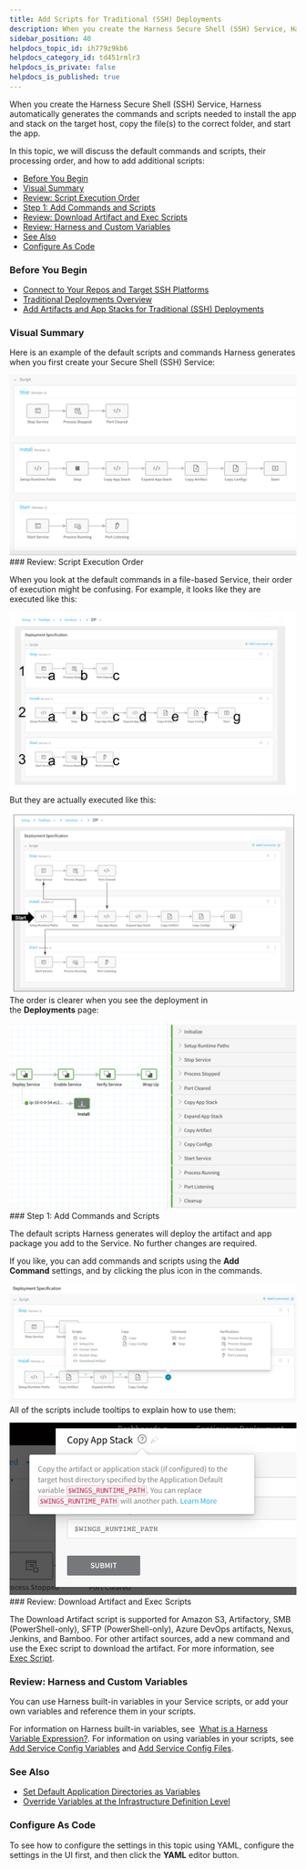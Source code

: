 ```yaml
---
title: Add Scripts for Traditional (SSH) Deployments
description: When you create the Harness Secure Shell (SSH) Service, Harness automatically generates the commands and scripts needed to install the app and stack on the target host, copy the file(s) to the correc…
sidebar_position: 40
helpdocs_topic_id: ih779z9kb6
helpdocs_category_id: td451rmlr3
helpdocs_is_private: false
helpdocs_is_published: true
---
```


When you create the Harness Secure Shell (SSH) Service, Harness automatically generates the commands and scripts needed to install the app and stack on the target host, copy the file(s) to the correct folder, and start the app.

In this topic, we will discuss the default commands and scripts, their processing order, and how to add additional scripts:

* [Before You Begin](#before_you_begin)
* [Visual Summary](#visual_summary)
* [Review: Script Execution Order](#review_script_execution_order)
* [Step 1: Add Commands and Scripts](#step_1_add_commands_and_scripts)
* [Review: Download Artifact and Exec Scripts](#undefined)
* [Review: Harness and Custom Variables](#undefined)
* [See Also](#see_also)
* [Configure As Code](#configure_as_code)

### Before You Begin

* [Connect to Your Repos and Target SSH Platforms](/article/mk5pjqyugc-connect-to-your-target-ssh-platform)
* [Traditional Deployments Overview](/article/6pwni5f9el-traditional-deployments-overview)
* [Add Artifacts and App Stacks for Traditional (SSH) Deployments](/article/umpe4zfnac-add-artifacts-for-ssh-deployments)

### Visual Summary

Here is an example of the default scripts and commands Harness generates when you first create your Secure Shell (SSH) Service:

![](./static/add-deployment-specs-for-traditional-ssh-deployments-02.png)### Review: Script Execution Order

When you look at the default commands in a file-based Service, their order of execution might be confusing. For example, it looks like they are executed like this: 

![](./static/add-deployment-specs-for-traditional-ssh-deployments-03.png)But they are actually executed like this: 

![](./static/add-deployment-specs-for-traditional-ssh-deployments-04.png)The order is clearer when you see the deployment in the **Deployments** page:

![](./static/add-deployment-specs-for-traditional-ssh-deployments-05.png)### Step 1: Add Commands and Scripts

The default scripts Harness generates will deploy the artifact and app package you add to the Service. No further changes are required.

If you like, you can add commands and scripts using the **Add Command** settings, and by clicking the plus icon in the commands.

![](./static/add-deployment-specs-for-traditional-ssh-deployments-06.png)All of the scripts include tooltips to explain how to use them:

![](./static/add-deployment-specs-for-traditional-ssh-deployments-07.png)### Review: Download Artifact and Exec Scripts

The Download Artifact script is supported for Amazon S3, Artifactory, SMB (PowerShell-only), SFTP (PowerShell-only), Azure DevOps artifacts, Nexus, Jenkins, and Bamboo. For other artifact sources, add a new command and use the Exec script to download the artifact. For more information, see  [Exec Script](/article/qluiky79j8-service-types-and-artifact-sources#exec_script).

### Review: Harness and Custom Variables

You can use Harness built-in variables in your Service scripts, or add your own variables and reference them in your scripts.

For information on Harness built-in variables, see  [What is a Harness Variable Expression?](/article/9dvxcegm90-variables). For information on using variables in your scripts, see  [Add Service Config Variables](/article/q78p7rpx9u-add-service-level-config-variables) and [Add Service Config Files](/article/iwtoq9lrky-add-service-level-configuration-files).

### See Also

* [Set Default Application Directories as Variables](/article/lgg12f0yry-set-default-application-directories-as-variables)
* [Override Variables at the Infrastructure Definition Level](/article/cc59hfou9c-override-variables-per-infrastructure-definition)

### Configure As Code

To see how to configure the settings in this topic using YAML, configure the settings in the UI first, and then click the **YAML** editor button.

